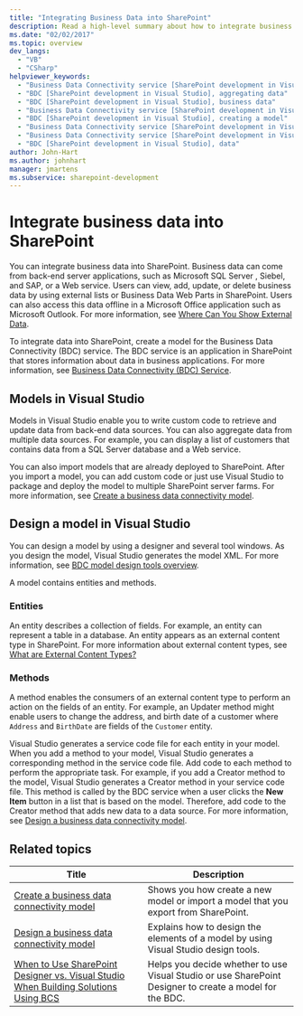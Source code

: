 ```yaml
---
title: "Integrating Business Data into SharePoint"
description: Read a high-level summary about how to integrate business data into SharePoint by creating a model for the business data connectivity (BDC) service.
ms.date: "02/02/2017"
ms.topic: overview
dev_langs:
  - "VB"
  - "CSharp"
helpviewer_keywords:
  - "Business Data Connectivity service [SharePoint development in Visual Studio], business data"
  - "BDC [SharePoint development in Visual Studio], aggregating data"
  - "BDC [SharePoint development in Visual Studio], business data"
  - "Business Data Connectivity service [SharePoint development in Visual Studio], aggregating data"
  - "BDC [SharePoint development in Visual Studio], creating a model"
  - "Business Data Connectivity service [SharePoint development in Visual Studio], creating a model"
  - "Business Data Connectivity service [SharePoint development in Visual Studio], data"
  - "BDC [SharePoint development in Visual Studio], data"
author: John-Hart
ms.author: johnhart
manager: jmartens
ms.subservice: sharepoint-development
---
```

# Integrate business data into SharePoint

  You can integrate business data into SharePoint. Business data can come from back-end server applications, such as  Microsoft SQL Server , Siebel, and SAP, or a Web service. Users can view, add, update, or delete business data by using external lists or Business Data Web Parts in SharePoint.  Users can also access this data offline in a Microsoft Office application such as Microsoft Outlook. For more information, see [Where Can You Show External Data](/previous-versions/office/developer/sharepoint-2010/ee558737(v=office.14)).

 To integrate data into SharePoint, create a model for the Business Data Connectivity (BDC) service. The BDC service is an application in SharePoint that stores information about data in business applications. For more information, see [Business Data Connectivity (BDC) Service](/previous-versions/office/developer/sharepoint-2010/ee556407(v=office.14)).

## Models in Visual Studio
 Models in Visual Studio enable you to write custom code to retrieve and update data from back-end data sources. You can also aggregate data from multiple data sources. For example, you can display a list of customers that contains data from a SQL Server database and a Web service.

 You can also import models that are already deployed to SharePoint. After you import a model, you can add custom code or just use Visual Studio to package and deploy the model to multiple SharePoint server farms. For more information, see [Create a business data connectivity model](../sharepoint/creating-a-business-data-connectivity-model.md).

## Design a model in Visual Studio
 You can design a model by using a designer and several tool windows. As you design the model, Visual Studio generates the model XML. For more information, see [BDC model design tools overview](../sharepoint/bdc-model-design-tools-overview.md).

 A model contains entities and methods.

### Entities
 An entity describes a collection of fields. For example, an entity can represent a table in a database. An entity appears as an external content type in SharePoint. For more information about external content types, see [What are External Content Types?](/previous-versions/office/developer/sharepoint-2010/ee556391(v=office.14))

### Methods
 A method enables the consumers of an external content type to perform an action on the fields of an entity. For example, an Updater method might enable users to change the address, and birth date of a customer where `Address` and `BirthDate` are fields of the `Customer` entity.

 Visual Studio generates a service code file for each entity in your model. When you add a method to your model, Visual Studio generates a corresponding method in the service code file. Add code to each method to perform the appropriate task. For example, if you add a Creator method to the model, Visual Studio generates a Creator method in your service code file. This method is called by the BDC service when a user clicks the **New Item** button in a list that is based on the model. Therefore, add code to the Creator method that adds new data to a data source. For more information, see [Design a business data connectivity model](../sharepoint/designing-a-business-data-connectivity-model.md).

## Related topics

|Title|Description|
|-----------|-----------------|
|[Create a business data connectivity model](../sharepoint/creating-a-business-data-connectivity-model.md)|Shows you how create a new model or import a model that you export from SharePoint.|
|[Design a business data connectivity model](../sharepoint/designing-a-business-data-connectivity-model.md)|Explains how to design the elements of a model by using Visual Studio design tools.|
|[When to Use SharePoint Designer vs. Visual Studio When Building Solutions Using BCS](/previous-versions/office/developer/sharepoint-2010/ee558875(v=office.14))|Helps you decide whether to use Visual Studio or use SharePoint Designer to create a model for the BDC.|
